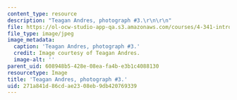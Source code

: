 ```yaml
---
content_type: resource
description: "Teagan Andres, photograph #3.\r\n\r\n"
file: https://ol-ocw-studio-app-qa.s3.amazonaws.com/courses/4-341-introduction-to-photography-and-related-media-fall-2007/271a841d86cdae2308eb9db420769339_andres3.jpg
file_type: image/jpeg
image_metadata:
  caption: 'Teagan Andres, photograph #3.'
  credit: Image courtesy of Teagan Andres.
  image-alt: ''
parent_uid: 608948b5-428e-08ea-fa4b-e3b1c4088130
resourcetype: Image
title: 'Teagan Andres, photograph #3.'
uid: 271a841d-86cd-ae23-08eb-9db420769339
---
```

